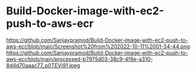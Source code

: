 # Build-Docker-image-with-ec2-push-to-aws-ecr
https://github.com/Sanjaypramod/Build-Docker-image-with-ec2-push-to-aws-ecr/blob/main/Screenshot%20from%202022-10-11%2001-34-44.png
https://github.com/Sanjaypramod/Build-Docker-image-with-ec2-push-to-aws-ecr/blob/main/processed-b7975d03-38c9-4f8e-a310-8d4d70aaac77_p0TEVj91.jpeg
